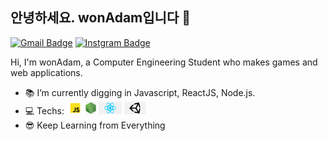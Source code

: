 ## 안녕하세요. wonAdam입니다 👋
[![Gmail Badge](https://img.shields.io/badge/-Gmail-c14438?style=flat-square&logo=Gmail&logoColor=white&link=mailto:contato.weltonf@gmail.com)](mailto:ehdgus5500@gmail.com)
[![Instgram Badge](https://img.shields.io/badge/-Facebook-3b5998?style=flat-square&labelColor=3b5998&logo=facebook&logoColor=white&link=https://www.facebook.com/weltonpfelix/)](https://www.facebook.com/weltonpfelix/)

Hi, I'm wonAdam, a Computer Engineering Student who makes games and web applications.

- :books: I’m currently digging in Javascript, ReactJS, Node.js.
- :computer: Techs: <img height="20" src="https://github.com/wonAdam/wonAdam/blob/master/javascript.png?raw=true">  <img height="20" src="https://github.com/wonAdam/wonAdam/blob/master/node.png?raw=true">  <img height="20" src="https://github.com/wonAdam/wonAdam/blob/master/react.png?raw=true">  <img height="20" src="https://github.com/wonAdam/wonAdam/blob/master/unity.png?raw=true"> 
- :sunglasses: Keep Learning from Everything
